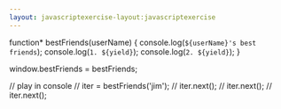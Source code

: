 ```yaml
---
layout: javascriptexercise-layout:javascriptexercise
---
```


function* bestFriends(userName) {
    console.log(`${userName}'s best friends`);
    console.log(`1. ${yield}`);
    console.log(`2. ${yield}`);
}

window.bestFriends = bestFriends;

// play in console
// iter = bestFriends('jim');
// iter.next();
// iter.next();
// iter.next();
